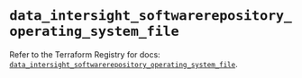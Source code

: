 # `data_intersight_softwarerepository_operating_system_file`

Refer to the Terraform Registry for docs: [`data_intersight_softwarerepository_operating_system_file`](https://registry.terraform.io/providers/ciscodevnet/intersight/1.0.71/docs/data-sources/softwarerepository_operating_system_file).
